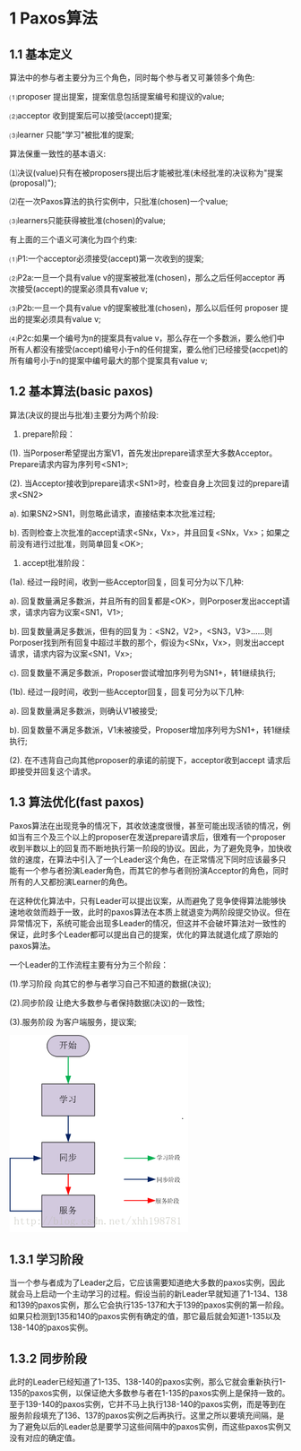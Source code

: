 # 1 Paxos算法

## 1.1 基本定义

算法中的参与者主要分为三个角色，同时每个参与者又可兼领多个角色:

⑴proposer 提出提案，提案信息包括提案编号和提议的value;

⑵acceptor 收到提案后可以接受\(accept\)提案;

⑶learner 只能"学习"被批准的提案;

算法保重一致性的基本语义:

⑴决议\(value\)只有在被proposers提出后才能被批准\(未经批准的决议称为"提案\(proposal\)"\);

⑵在一次Paxos算法的执行实例中，只批准\(chosen\)一个value;

⑶learners只能获得被批准\(chosen\)的value;

有上面的三个语义可演化为四个约束:

⑴P1:一个acceptor必须接受\(accept\)第一次收到的提案;

⑵P2a:一旦一个具有value v的提案被批准\(chosen\)，那么之后任何acceptor 再次接受\(accept\)的提案必须具有value v;

⑶P2b:一旦一个具有value v的提案被批准\(chosen\)，那么以后任何 proposer 提出的提案必须具有value v;

⑷P2c:如果一个编号为n的提案具有value v，那么存在一个多数派，要么他们中所有人都没有接受\(accept\)编号小于n的任何提案，要么他们已经接受\(accpet\)的所有编号小于n的提案中编号最大的那个提案具有value v;

## 1.2 基本算法\(basic paxos\)

算法\(决议的提出与批准\)主要分为两个阶段:

1. prepare阶段： 

\(1\). 当Porposer希望提出方案V1，首先发出prepare请求至大多数Acceptor。Prepare请求内容为序列号&lt;SN1&gt;;

\(2\). 当Acceptor接收到prepare请求&lt;SN1&gt;时，检查自身上次回复过的prepare请求&lt;SN2&gt;

a\). 如果SN2&gt;SN1，则忽略此请求，直接结束本次批准过程;

b\). 否则检查上次批准的accept请求&lt;SNx，Vx&gt;，并且回复&lt;SNx，Vx&gt;；如果之前没有进行过批准，则简单回复&lt;OK&gt;;

1. accept批准阶段： 

\(1a\). 经过一段时间，收到一些Acceptor回复，回复可分为以下几种:

a\). 回复数量满足多数派，并且所有的回复都是&lt;OK&gt;，则Porposer发出accept请求，请求内容为议案&lt;SN1，V1&gt;;

b\). 回复数量满足多数派，但有的回复为：&lt;SN2，V2&gt;，&lt;SN3，V3&gt;……则Porposer找到所有回复中超过半数的那个，假设为&lt;SNx，Vx&gt;，则发出accept请求，请求内容为议案&lt;SN1，Vx&gt;;

c\). 回复数量不满足多数派，Proposer尝试增加序列号为SN1+，转1继续执行;

\(1b\). 经过一段时间，收到一些Acceptor回复，回复可分为以下几种:

a\). 回复数量满足多数派，则确认V1被接受;

b\). 回复数量不满足多数派，V1未被接受，Proposer增加序列号为SN1+，转1继续执行;

\(2\). 在不违背自己向其他proposer的承诺的前提下，acceptor收到accept 请求后即接受并回复这个请求。

## 1.3 算法优化\(fast paxos\)

Paxos算法在出现竞争的情况下，其收敛速度很慢，甚至可能出现活锁的情况，例如当有三个及三个以上的proposer在发送prepare请求后，很难有一个proposer收到半数以上的回复而不断地执行第一阶段的协议。因此，为了避免竞争，加快收敛的速度，在算法中引入了一个Leader这个角色，在正常情况下同时应该最多只能有一个参与者扮演Leader角色，而其它的参与者则扮演Acceptor的角色，同时所有的人又都扮演Learner的角色。

在这种优化算法中，只有Leader可以提出议案，从而避免了竞争使得算法能够快速地收敛而趋于一致，此时的paxos算法在本质上就退变为两阶段提交协议。但在异常情况下，系统可能会出现多Leader的情况，但这并不会破坏算法对一致性的保证，此时多个Leader都可以提出自己的提案，优化的算法就退化成了原始的paxos算法。

一个Leader的工作流程主要有分为三个阶段：

\(1\).学习阶段 向其它的参与者学习自己不知道的数据\(决议\);

\(2\).同步阶段 让绝大多数参与者保持数据\(决议\)的一致性;

\(3\).服务阶段 为客户端服务，提议案;

![img](/static/image/20130902213600156.png)

## 1.3.1 学习阶段

当一个参与者成为了Leader之后，它应该需要知道绝大多数的paxos实例，因此就会马上启动一个主动学习的过程。假设当前的新Leader早就知道了1-134、138和139的paxos实例，那么它会执行135-137和大于139的paxos实例的第一阶段。如果只检测到135和140的paxos实例有确定的值，那它最后就会知道1-135以及138-140的paxos实例。

## 1.3.2 同步阶段

此时的Leader已经知道了1-135、138-140的paxos实例，那么它就会重新执行1-135的paxos实例，以保证绝大多数参与者在1-135的paxos实例上是保持一致的。至于139-140的paxos实例，它并不马上执行138-140的paxos实例，而是等到在服务阶段填充了136、137的paxos实例之后再执行。这里之所以要填充间隔，是为了避免以后的Leader总是要学习这些间隔中的paxos实例，而这些paxos实例又没有对应的确定值。




